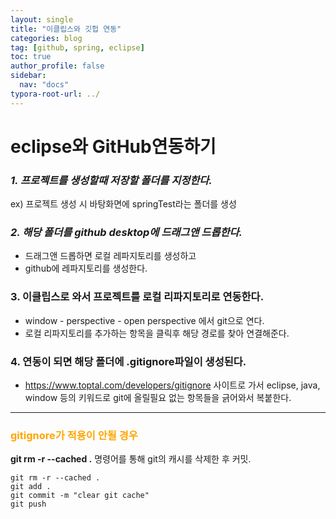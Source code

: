 ```yaml
---
layout: single
title: "이클립스와 깃헙 연동"
categories: blog
tag: [github, spring, eclipse]
toc: true
author_profile: false
sidebar:
  nav: "docs"
typora-root-url: ../
---
```


# eclipse와 GitHub연동하기

### _1. 프로젝트를 생성할때 저장할 폴더를 지정한다._

ex) 프로젝트 생성 시 바탕화면에 springTest라는 폴더를 생성

### _2. 해당 폴더를 github desktop에 드래그앤 드롭한다._

- 드래그앤 드롭하면 로컬 레파지토리를 생성하고
- github에 레파지토리를 생성한다.

### 3. 이클립스로 와서 프로젝트를 로컬 리파지토리로 연동한다.

- window - perspective - open perspective 에서 git으로 연다.
- 로컬 리파지토리를 추가하는 항목을 클릭후 해당 경로를 찾아 연결해준다.

### 4. 연동이 되면 해당 폴더에 .gitignore파일이 생성된다.

- https://www.toptal.com/developers/gitignore 사이트로 가서 eclipse, java, window 등의 키워드로 git에 올릴필요 없는 항목들을 긁어와서 복붙한다.

<hr>

### <span style="color:orange">gitignore가 적용이 안될 경우</span>

**git rm -r --cached .** 명령어를 통해 git의 캐시를 삭제한 후 커밋.

```
git rm -r --cached .
git add .
git commit -m "clear git cache"
git push
```



